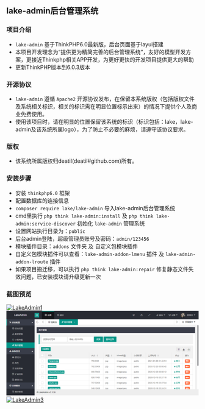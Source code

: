 ## lake-admin后台管理系统


### 项目介绍

*  `lake-admin` 基于ThinkPHP6.0最新版，后台页面基于layui搭建
*  本项目开发理念为“提供更为精简完善的后台管理系统”，友好的模型开发方案，更接近Thinkphp相关APP开发，为更好更快的开发项目提供更大的帮助
*  更新ThinkPHP版本到6.0.3版本


### 开源协议

*  `lake-admin` 遵循 `Apache2` 开源协议发布，在保留本系统版权（包括版权文件及系统相关标识，相关的标识需在明显位置标示出来）的情况下提供个人及商业免费使用。  
*  使用该项目时，请在明显的位置保留该系统的标识（标识包括：lake，lake-admin及该系统所属logo），为了防止不必要的麻烦，请遵守该协议要求。


### 版权

*  该系统所属版权归deatil(deatil#github.com)所有。


### 安装步骤

*  安装 `thinkphp6.0` 框架
*  配置数据库的连接信息
*  `composer require lake/lake-admin` 导入lake-admin后台管理系统
*  cmd里执行 `php think lake-admin:install` 及 `php think lake-admin:service-discover` 初始化 `lake-admin` 管理系统
*  设置网站执行目录为：`public`
*  后台admin登陆，超级管理员账号及密码：`admin/123456`
*  模块插件目录：`addons` 文件夹 及 自定义包模块插件
*  自定义包模块插件可以查看：`lake-admin-addon-lmenu` 插件 及 `lake-admin-addon-lroute` 插件
*  如果项目搬迁移，可以执行 `php think lake-admin:repair` 修复静态文件失效问题，已安装模块请升级更新一次


### 截图预览

[![LakeAdmin1](https://github.com/deatil/lake-admin/blob/master/docs/img/LakeAdmin1.png)](https://github.com/deatil)
[![LakeAdmin2](https://github.com/deatil/lake-admin/blob/master/docs/img/LakeAdmin2.png)](https://github.com/deatil)
[![LakeAdmin3](https://github.com/deatil/lake-admin/blob/master/docs/img/LakeAdmin3.png)](https://github.com/deatil)
